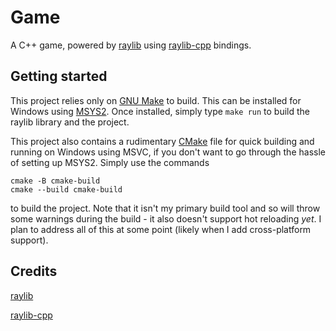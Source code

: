 # Game

A C++ game, powered by [raylib](https://www.raylib.com/) using [raylib-cpp](https://github.com/RobLoach/raylib-cpp) bindings.

## Getting started

This project relies only on [GNU Make](https://www.gnu.org/software/make/) to build.
This can be installed for Windows using [MSYS2](https://www.msys2.org/).
Once installed, simply type `make run` to build the raylib library and the project.

This project also contains a rudimentary [CMake](https://cmake.org/) file for quick building and running on Windows using MSVC, if you don't want to go through the hassle of setting up MSYS2.
Simply use the commands
```
cmake -B cmake-build
cmake --build cmake-build
```
to build the project.
Note that it isn't my primary build tool and so will throw some warnings during the build - it also doesn't support hot reloading _yet_.
I plan to address all of this at some point (likely when I add cross-platform support).

## Credits

[raylib](https://github.com/raysan5/raylib)

[raylib-cpp](https://github.com/RobLoach/raylib-cpp)
